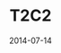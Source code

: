 ---
title: T2C2
subtitle: 
layout: default
modal-id: 6
date: 2014-07-14
img: uiuc-csl-thumbnail.png
thumbnail: uiuc-csl-thumbnail.png
alt: image-alt
description: <p> <a href=“http://t2c2.csl.illinois.edu”>T2C2</a>, shortened from the Timely and Trustworthy Curating and Coordinating Data Framework is a project that aims to dramatically reduce the materials-to-device process, which currently can last up to 20 years. One of T2C2's goals is to develop a new framework and system that focuses on curating, correlating and coordinating materials-to-devices data in real time before fully archiving and publishing the data for widespread access. This program is through the Coordinated Science Lab at the Univerisity of Illinois. </p> <a class="btn btn-primary" href="http://t2c2.csl.illinois.edu"> Visit T2C2</a>


---